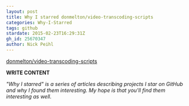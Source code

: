 ```yaml
---
layout: post
title: Why I starred donmelton/video-transcoding-scripts
categories: Why-I-Starred
tags: github
stardate: 2015-02-23T16:29:31Z
gh_id: 25670347
author: Nick Peihl
---
```


[donmelton/video-transcoding-scripts](star.repo.html_url)

**WRITE CONTENT**

*"Why I starred" is a series of articles describing projects I star on GitHub and why I found them interesting. My hope is that you'll find them interesting as well.*

